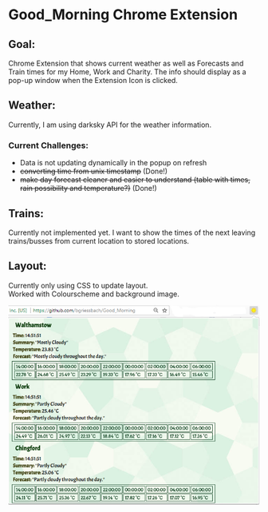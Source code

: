 # Good_Morning Chrome Extension  

## Goal:
Chrome Extension that shows current weather as well as Forecasts and Train times for my Home, Work and Charity. 
The info should display as a pop-up window when the Extension Icon is clicked.  

## Weather:
Currently, I am using darksky API for the weather information.  
### Current Challenges:
+ Data is not updating dynamically in the popup on refresh
+ ~~converting time from unix timestamp~~ (Done!)
+ ~~make day forecast cleaner and easier to understand (table with times, rain possibility and temperature?)~~ (Done!)

## Trains:
Currently not implemented yet. I want to show the times of the next leaving trains/busses from current location to stored locations. 

## Layout:
Currently only using CSS to update layout.  
Worked with Colourscheme and background image.  

![My image](https://github.com/bgriessbach/Good_Morning/blob/master/layout_New.PNG)    
